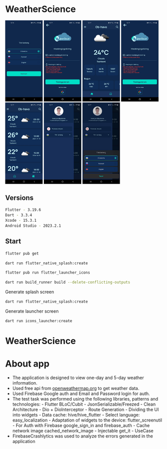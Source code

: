 # WeatherScience

<p float="center">
  <img src="./media/selectLang.jpg" width="120" />
  <img src="./media/auth.jpg"  width="120" /> 
  <img src="./media/main.jpg" width="120" />
  <img src="./media/auth.jpg"  width="120" /> 
  <img src="./media/calendar.jpg" width="120" />
  <img src="./media/drow.jpg" width="120" />
  <img src="./media/buttomShheet.jpg" width="120" />
</p>


## Versions

```bash
Flutter - 3.19.6
Dart - 3.3.4
Xcode - 15.3.1
Android Studio - 2023.2.1
```

## Start

```sh
flutter pub get
```

```sh
dart run flutter_native_splash:create
```

```sh
flutter pub run flutter_launcher_icons
```

```sh
dart run build_runner build --delete-conflicting-outputs
```

Generate splash screen

```sh
dart run flutter_native_splash:create
```

Generate launcher screen

```sh
dart run icons_launcher:create
```
# WeatherScience

#      About app

   - The application is designed to view one-day and 5-day weather information. 
   - Used free api from [openweathermap.org](https://openweathermap.org/) to get weather data.
   - Used Firebase Google auth and Email and Password login for auth.
   - The test task was performed using the following libraries, patterns and technologies:
            - Flutter BLoC/Cubit
              - JsonSerializable/Freezed
              - Clean Architecture
              - Dio + DioInterceptor
              - Route Generation
              - Dividing the UI into widgets
              - Data cache: hive/hive_flutter
              - Select language: easy_localization
              - Adaptation of widgets to the device:  flutter_screenutil
              - For Auth with Firebase google_sign_in and firebase_auth
              - Cache network image cached_network_image
              - Injectable get_it
              - UseCase
   - FirebaseCrashlytics was used to analyze the errors generated in the application
